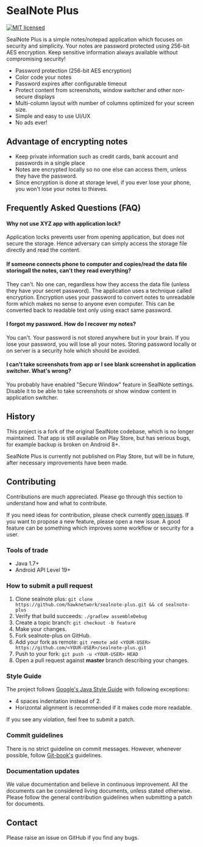 # SealNote Plus

[![MIT licensed](https://img.shields.io/badge/license-MIT-blue.svg)](LICENSE.txt)

SealNote Plus is a simple notes/notepad application which focuses on security and
simplicity. Your notes are password protected using 256-bit AES encryption.
Keep sensitive information always available without compromising security!

* Password protection (256-bit AES encryption)
* Color code your notes
* Password expires after configurable timeout
* Protect content from screenshots, window switcher and other non-secure
  displays
* Multi-column layout with number of columns optimized for your screen size.
* Simple and easy to use UI/UX
* No ads ever!

Advantage of encrypting notes
-----------------------------

* Keep private information such as credit cards, bank account and passwords
  in a single place
* Notes are encrypted locally so no one else can access them, unless they
  have the password.
* Since encryption is done at storage level, if you ever lose your phone, you won't lose your
  notes to thieves.

Frequently Asked Questions (FAQ)
--------------------------------

#### Why not use XYZ app with application lock?

Application locks prevents user from opening application, but does not secure
the storage. Hence adversary can simply access the storage file directly and
read the content.

#### If someone connects phone to computer and copies/read the data file storingall the notes, can't they read everything?

They can't. No one can, regardless how they access the data file (unless they
have your secret password). The application uses a technique called encryption.
Encryption uses your password to convert notes to unreadable form which makes
no sense to anyone even computer. This can be converted back to readable text
only using exact same password.

#### I forgot my password. How do I recover my notes?

You can't. Your password is not stored anywhere but in your brain. If you lose
your password, you will lose all your notes. Storing password locally or on
server is a security hole which should be avoided.

#### I can't take screenshots from app or I see blank screenshot in application switcher. What's wrong?

You probably have enabled "Secure Window" feature in SealNote settings.
Disable it to be able to take screenshots or show window content in application
switcher.

History
--------------------------------

This project is a fork of the original SealNote codebase, which is no longer maintained. That app is still available on Play Store, but has serious bugs, for example backup is broken on Android 8+.

SealNote Plus is currently not published on Play Store, but will be in future, after necessary improvements have been made.

Contributing
--------------------------------

Contributions are much appreciated. Please go through this section to
understand how and what to contribute.

If you need ideas for contribution, please check currently [open
issues](https://github.com/hawknetwork/sealnote-plus/issues). If you want to propose a
new feature, please open a new issue. A good feature can be something which
improves some workflow or security for a user.

### Tools of trade

* Java 1.7+
* Android API Level 19+

### How to submit a pull request

1. Clone sealnote plus: `git clone https://github.com/hawknetwork/sealnote-plus.git && cd sealnote-plus`
2. Verify that build succeeds: `./gradlew assembleDebug`
3. Create a topic branch: `git checkout -b feature`
4. Make your changes.
5. Fork sealnote-plus on GitHub.
6. Add your fork as remote: `git remote add <YOUR-USER> https://github.com/<YOUR-USER>/sealnote-plus.git`
7. Push to your fork: `git push -u <YOUR-USER> HEAD`
8. Open a pull request against **master** branch describing your changes.

### Style Guide

The project follows [Google's Java Style
Guide](https://google.github.io/styleguide/javaguide.html) with following
exceptions:

* 4 spaces indentation instead of 2.
* Horizontal alignment is recommended if it makes code more readable.

If you see any violation, feel free to submit a patch.

### Commit guidelines

There is no strict guideline on commit messages. However, whenever possible,
follow [Git-book's](https://git-scm.com/book/ch5-2.html#Commit-Guidelines)
 guidelines.

### Documentation updates

We value documentation and believe in continuous improvement. All the documents
can be considered living documents, unless stated otherwise. Please follow the
general contribution guidelines when submitting a patch for documents.

Contact
-------

Please raise an issue on GitHub if you find any bugs.

